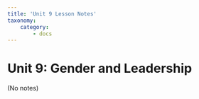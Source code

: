 ```yaml
---
title: 'Unit 9 Lesson Notes'
taxonomy:
    category:
        - docs
---
```


Unit 9: Gender and Leadership
=============================

(No notes)
